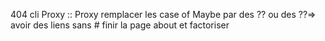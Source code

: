 404 cli
Proxy :: Proxy
remplacer les case of Maybe par des ?? ou des ??=>
avoir des liens sans #
finir la page about et factoriser